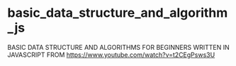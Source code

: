 # basic_data_structure_and_algorithm_js 
BASIC DATA STRUCTURE AND ALGORITHMS FOR BEGINNERS WRITTEN IN JAVASCRIPT
FROM https://www.youtube.com/watch?v=t2CEgPsws3U
